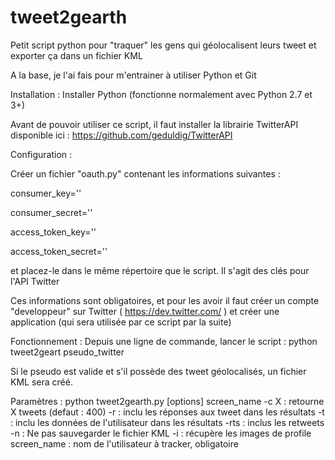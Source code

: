 tweet2gearth
============

Petit script python pour "traquer"  les gens qui géolocalisent leurs tweet et exporter ça dans un fichier KML

A la base, je l'ai fais pour m'entrainer à utiliser Python et Git 

Installation :
Installer Python (fonctionne normalement avec Python 2.7 et 3+)

Avant de pouvoir utiliser ce script, il faut installer la librairie TwitterAPI disponible ici : https://github.com/geduldig/TwitterAPI


Configuration :

Créer un fichier "oauth.py" contenant les informations suivantes : 

consumer_key='' 

consumer_secret='' 

access_token_key='' 

access_token_secret=''

et placez-le dans le même répertoire que le script. Il s'agit des clés pour l'API Twitter

Ces informations sont obligatoires, et pour les avoir il faut créer un compte "developpeur" sur Twitter ( https://dev.twitter.com/ ) et créer une application (qui sera utilisée par ce script par la suite)


Fonctionnement : 
Depuis une ligne de commande, lancer le script : 
python tweet2geart pseudo_twitter

Si le pseudo est valide et s'il possède des tweet géolocalisés, un fichier KML sera créé.

Paramètres :
python tweet2gearth.py [options] screen_name
     -c X : retourne X tweets (defaut : 400)
     -r : inclu les réponses aux tweet dans les résultats
     -t : inclu les données de l'utilisateur dans les résultats
     -rts : inclus les retweets
     -n : Ne pas sauvegarder le fichier KML
     -i : récupère les images de profile
     screen_name : nom de l'utilisateur à tracker, obligatoire